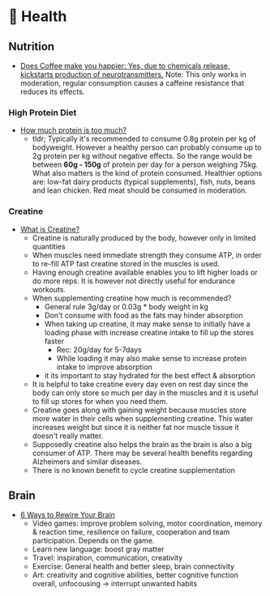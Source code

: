 # 💊 Health

## Nutrition

* [Does Coffee make you happier: Yes, due to chemicals release, kickstarts production of neurotransmitters.](https://thriveglobal.com/stories/why-does-coffee-make-us-feel-so-happy-3/) Note: This only works in moderation, regular consumption causes a caffeine resistance that reduces its effects.

### High Protein Diet

* [How much protein is too much?](https://www.health.harvard.edu/nutrition/when-it-comes-to-protein-how-much-is-too-much)
  * tldr; Typically it's recommended to consume 0.8g protein per kg of bodyweight. However a healthy person can probably consume up to 2g protein per kg without negative effects. So the range would be between **60g - 150g** of protein per day for a person weighing 75kg. What also matters is the kind of protein consumed. Healthier options are: low-fat dairy products (typical supplements), fish, nuts, beans and lean chicken. Red meat should be consumed in moderation.

### Creatine

* [What is Creatine?](https://www.healthline.com/nutrition/what-is-creatine#brain-health)
  * Creatine is naturally produced by the body, however only in limited quantities
  * When muscles need immediate strength they consume ATP, in order to re-fill ATP fast creatine stored in the muscles is used.
  * Having enough creatine available enables you to lift higher loads or do more reps. It is however not directly useful for endurance workouts.
  * When supplementing creatine how much is recommended?
    * General rule 3g/day or 0.03g \* body weight in kg
    * Don't consume with food as the fats may hinder absorption
    * When taking up creatine, it may make sense to initially have a loading phase with increase creatine intake to fill up the stores faster
      * Rec: 20g/day for 5-7days
      * While loading it may also make sense to increase protein intake to improve absorption
    * it its important to stay hydrated for the best effect & absorption
  * It is helpful to take creatine every day even on rest day since the body can only store so much per day in the muscles and it is useful to fill up stores for when you need them.
  * Creatine goes along with gaining weight because muscles store more water in their cells when supplementing creatine. This water increases weight but since it is neither fat nor muscle tissue it doesn't really matter.&#x20;
  * Supposedly creatine also helps the brain as the brain is also a big consumer of ATP. There may be several health benefits regarding Alzheimers and similar diseases.
  * There is no known benefit to cycle creatine supplementation

## Brain

* [6 Ways to Rewire Your Brain](https://www.healthline.com/health/rewiring-your-brain)
  * Video games: improve problem solving, motor coordination, memory & reaction time, resilience on failure, cooperation and team participation. Depends on the game.
  * Learn new language: boost gray matter
  * Travel: inspiration, communication, creativity
  * Exercise: General health and better sleep, brain connectivity
  * Art: creativity and cognitive abilities, better cognitive function overall, unfocousing -> interrupt unwanted habits
